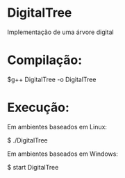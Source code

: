 # DigitalTree
Implementação de uma árvore digital

# Compilação:

$g++ DigitalTree -o DigitalTree

# Execução:

Em ambientes baseados em Linux:

$ ./DigitalTree

Em ambientes baseados em Windows:

$ start DigitalTree
